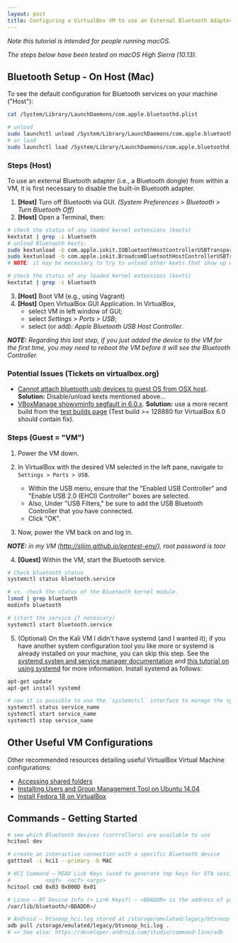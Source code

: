```yaml
---
layout: post
title: Configuring a VirtualBox VM to use an External Bluetooth Adapter
---
```


*Note this tutorial is intended for people running macOS.*

*The steps below have been tested on macOS High Sierra (10.13).*

## Bluetooth Setup - On Host (Mac)

To see the default configuration for Bluetooth services on your machine ("Host"):

```bash
cat /System/Library/LaunchDaemons/com.apple.bluetoothd.plist

# unload
sudo launchctl unload /System/Library/LaunchDaemons/com.apple.bluetoothd.plist
# or load
sudo launchctl load /System/Library/LaunchDaemons/com.apple.bluetoothd.plist
```

### Steps (Host)

To use an external Bluetooth adapter (i.e., a Bluetooth dongle) from within a VM,
    it is first necessary to disable the built-in Bluetooth adapter.

1. **[Host]** Turn off Bluetooth via GUI. *(System Preferences > Bluetooth > Turn Bluetooth Off)*
2. **[Host]** Open a Terminal, then:

```bash
# check the status of any loaded kernel extensions (kexts)
kextstat | grep -i bluetooth
# unload Bluetooth kexts:
sudo kextunload -b com.apple.iokit.IOBluetoothHostControllerUSBTransport
sudo kextunload -b com.apple.iokit.BroadcomBluetoothHostControllerUSBTransport
# NOTE: it may be necessary to try to unload other kexts that show up with running `kextstat`

# check the status of any loaded kernel extensions (kexts)
kextstat | grep -i bluetooth
```

3. **[Host]** Boot VM (e.g., using Vagrant)
4. **[Host]** Open VirtualBox GUI Application. In VirtualBox,
    - select VM in left window of GUI;
    - select *Settings > Ports > USB*;  
    - select (or add): *Apple Bluetooth USB Host Controller*.

***NOTE:*** *Regarding this last step, if you just added the device to the VM for the first time, you may need to reboot the VM before it will see the Bluetooth Controller.*

### Potential Issues (Tickets on virtualbox.org)

- [Cannot attach bluetooth usb devices to guest OS from OSX host](https://www.virtualbox.org/ticket/2372).
**Solution:** Disable/unload kexts mentioned above...
- [VBoxManage showvminfo segfault in 6.0.x](https://www.virtualbox.org/ticket/18341).
**Solution:** use a more recent build from the [test builds page](https://www.virtualbox.org/wiki/Testbuilds) (Test build >= 128880 for VirtualBox 6.0 should contain fix).

### Steps (Guest = "VM")

1. Power the VM down.

2. In VirtualBox with the desired VM selected in the left pane, navigate to `Settings > Ports > USB`.
    - Within the USB menu, ensure that the "Enabled USB Controller" and "Enable USB 2.0 (EHCI) Controller" boxes are selected.
    - Also, Under "USB Filters," be sure to add the USB Bluetooth Controller that you have connected.
    - Click "OK".

3. Now, power the VM back on and log in.

***NOTE:*** *in my VM (http://sliim.github.io/pentest-env/), root password is toor*

4. **[Guest]** Within the VM, start the Bluetooth service.

```bash
# Check bluetooth status
systemctl status bluetooth.service

# vs. check the status of the Bluetooth kernel module.
lsmod | grep bluetooth
modinfo bluetooth

# (start the service if necessary)
systemctl start bluetooth.service
```
5. (Optional) On the Kali VM I didn't have systemd (and I wanted it);
if you have another system configuration tool you like more or systemd is already installed on your machine, you can skip this step.
See the [systemd systen and service manager documentation](https://wiki.debian.org/systemd#systemd_-_system_and_service_manager)
    and [this tutorial on using systemd](https://www.debian-tutorials.com/systemd-system-and-service-manager)
    for more information.
Install systemd as follows:

```bash
apt-get update
apt-get install systemd

# now it is possible to use the `systemctcl` interface to manage the system services.
systemctl status service_name
systemctl start service_name
systemctl stop service_name
```

## Other Useful VM Configurations

Other recommended resources detailing useful VirtualBox Virtual Machine configurations:

* [Accessing shared folders](http://www.howtogeek.com/75705/access-shared-folders-in-a-virtualbox-ubuntu-11.04-virtual-machine/)
* [Installing Users and Group Management Tool on Ubuntu 14.04](http://ubuntuhandbook.org/index.php/2014/05/install-users-groups-management-tool-ubuntu1404/)
* [Install Fedora 18 on VirtualBox](http://www.zealfortechnology.com/2013/01/install-fedora-18-on-virtualbox-with.html)


## Commands - Getting Started

```bash
# see which Bluetooth devices (controllers) are available to use
hcitool dev

# create an interactive connection with a specific Bluetooth device
gatttool -i hci1 --primary -b MAC

# HCI Command — READ Link Keys (used to generate tmp keys for OTA sessions)
#           <ogf>  <ocf> <args>
hcitool cmd 0x03 0x000D 0x01

# Linux — BT Device Info (+ Link Keys?) — <BDADDR> is the address of your connected BT controller; within the directory are all of its known devices.
/var/lib/bluetooth/<BDADDR>/

# Android — btsnoop_hci.log stored at /storage/emulated/legacy/btsnoop_hci.log — fetch it by running:
adb pull /storage/emulated/legacy/btsnoop_hci.log .
# => See also: https://developer.android.com/studio/command-line/adb
```
